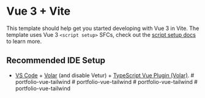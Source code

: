 # Vue 3 + Vite

This template should help get you started developing with Vue 3 in Vite. The template uses Vue 3 `<script setup>` SFCs, check out the [script setup docs](https://v3.vuejs.org/api/sfc-script-setup.html#sfc-script-setup) to learn more.

## Recommended IDE Setup

- [VS Code](https://code.visualstudio.com/) + [Volar](https://marketplace.visualstudio.com/items?itemName=Vue.volar) (and disable Vetur) + [TypeScript Vue Plugin (Volar)](https://marketplace.visualstudio.com/items?itemName=Vue.vscode-typescript-vue-plugin).
#   p o r t f o l i o - v u e - t a i l w i n d  
 #   p o r t f o l i o - v u e - t a i l w i n d  
 #   p o r t f o l i o - v u e - t a i l w i n d  
 #   p o r t f o l i o - v u e - t a i l w i n d  
 